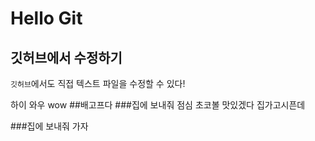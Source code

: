 # Hello Git

## 깃허브에서 수정하기
`깃허브`에서도 직접 텍스트 파일을 수정할 수 있다!

하이
와우
wow
##배고프다
###집에 보내줘
점심 초코볼 맛있겠다
집가고시픈데


###집에 보내줘
가자
